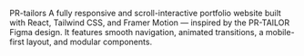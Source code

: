 PR-tailors
A fully responsive and scroll-interactive portfolio website built with React, Tailwind CSS, and Framer Motion — inspired by the PR-TAILOR Figma design. It features smooth navigation, animated transitions, a mobile-first layout, and modular components.

